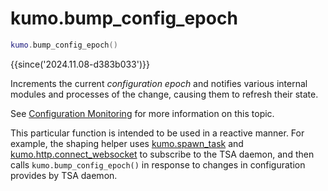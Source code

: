 # kumo.bump_config_epoch

```lua
kumo.bump_config_epoch()
```

{{since('2024.11.08-d383b033')}}

Increments the current *configuration epoch* and notifies various
internal modules and processes of the change, causing them to refresh
their state.

See [Configuration Monitoring](../configuration.md#configuration-monitoring)
for more information on this topic.

This particular function is intended to be used in a reactive manner. For
example, the shaping helper uses [kumo.spawn_task](spawn_task.md) and
[kumo.http.connect_websocket](../kumo.http/connect_websocket.md) to subscribe to
the TSA daemon, and then calls `kumo.bump_config_epoch()` in response to
changes in configuration provides by TSA daemon.

